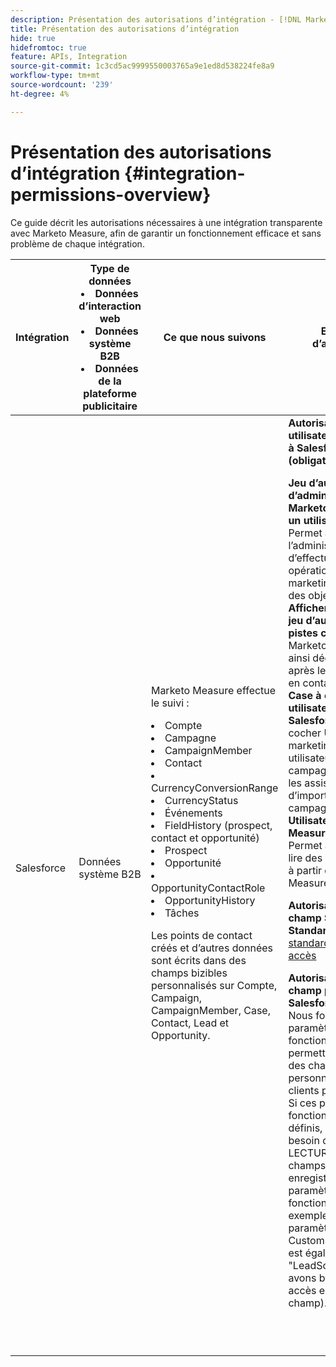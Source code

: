 ```yaml
---
description: Présentation des autorisations d’intégration - [!DNL Marketo Measure] - Documentation du produit
title: Présentation des autorisations d’intégration
hide: true
hidefromtoc: true
feature: APIs, Integration
source-git-commit: 1c3cd5ac9999550003765a9e1ed8d538224fe8a9
workflow-type: tm+mt
source-wordcount: '239'
ht-degree: 4%

---
```


# Présentation des autorisations d’intégration {#integration-permissions-overview}

Ce guide décrit les autorisations nécessaires à une intégration transparente avec Marketo Measure, afin de garantir un fonctionnement efficace et sans problème de chaque intégration.

<table>
<thead>
  <tr>
    <th style="width:10%">Intégration</th>
    <th style="width:20%">Type de données
    <li>Données d’interaction web</li>
    <li>Données système B2B</li>
    <li>Données de la plateforme publicitaire</li></th>
    <th style="width:30%">Ce que nous suivons</th>
    <th style="width:40%">Exigences d’autorisation</th>
  </tr>
</thead>
<tbody>
  <tr>
    <td>Salesforce</td>
    <td>Données système B2B    
</td>
    <td>Marketo Measure effectue le suivi :
    <p>
    <li>Compte</li>
    <li>Campagne</li>
    <li>CampaignMember</li>
    <li>Contact</li>
    <li>CurrencyConversionRange</li>
    <li>CurrencyStatus</li>
    <li>Événements</li>
    <li>FieldHistory (prospect, contact et opportunité)</li>
    <li>Prospect</li>
    <li>Opportunité</li>
    <li>OpportunityContactRole</li>
    <li>OpportunityHistory</li>
    <li>Tâches</li>
<p>
Les points de contact créés et d’autres données sont écrits dans des champs bizibles personnalisés sur Compte, Campaign, CampaignMember, Case, Contact, Lead et Opportunity.</td>
    <td><b>Autorisations des utilisateurs connectés à Salesforce (obligatoire)</b>
    <p>
    <b>Jeu d’autorisations d’administrateur Marketo Measure pour un utilisateur dédié :</b> Permet à l’administrateur SFDC d’effectuer des opérations CRUD sur le marketing pour mesurer des objets.
    <br>
    <b>Afficher et modifier le jeu d’autorisations de pistes converties :</b> Marketo Measure peut ainsi décorer les pistes après leur conversion en contacts.
    <br>
    <b>Case à cocher des utilisateurs marketing Salesforce :</b> La case à cocher Utilisateur marketing permet aux utilisateurs de créer des campagnes et d’utiliser les assistants d’importation de campagne.
    <br>
    <b>Utilisateur Marketo Measure Standard :</b> Permet à l’utilisateur de lire des enregistrements à partir d’objets Marketo Measure.
    <p>
    <b>Autorisations de champ Salesforce Standard</b>
    <a href="/help/configuration-and-setup/marketo-measure-and-salesforce/how-marketo-measure-and-salesforce-interact.md">Objets standard Salesforce et accès</a>
    <p>
    <b>Autorisations de champ personnalisé Salesforce</b>
    <br>
    Nous fournissons des paramètres de fonctionnalité permettant de contenir des champs Salesforce personnalisés que les clients peuvent utiliser. Si ces paramètres de fonctionnalité sont définis, nous avons besoin d’un accès en LECTURE à chacun des champs Salesforce enregistrés dans le paramètre de fonctionnalité (par exemple, si la valeur du paramètre CustomLeadSourceField est égale à "LeadSource__c", nous avons besoin d’un accès en LECTURE à ce champ).
    </td>
  </tr>
  <tr>
    <td></td>
    <td></td>
    <td></td>
    <td></td>
  </tr>
  <tr>
    <td></td>
    <td></td>
    <td></td>
    <td></td>
  </tr>
  <tr>
    <td></td>
    <td></td>
    <td></td>
    <td></td>
  </tr>
  <tr>
    <td></td>
    <td></td>
    <td></td>
    <td></td>
  </tr>
  <tr>
    <td></td>
    <td></td>
    <td></td>
    <td></td>
  </tr>
  <tr>
    <td></td>
    <td></td>
    <td></td>
    <td></td>
  </tr>
  <tr>
    <td></td>
    <td></td>
    <td></td>
    <td></td>
  </tr>
  <tr>
    <td></td>
    <td></td>
    <td></td>
    <td></td>
  </tr>
  <tr>
    <td></td>
    <td></td>
    <td></td>
    <td></td>
  </tr>
</tbody>
</table>
